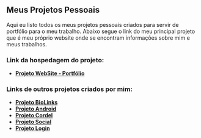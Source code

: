 ## Meus Projetos Pessoais
Aqui eu listo todos os meus projetos pessoais criados para servir de portfólio para o meu trabalho. Abaixo segue o link do meu principal projeto que é meu próprio website onde se encontram informações sobre mim e meus trabalhos.

### Link da hospedagem do projeto:
- **[Projeto WebSite - Portfólio](https://vatrinux.github.io)**

### Links de outros projetos criados por mim:
- **[Projeto BioLinks](https://vatrinux.github.io/biolinks)**
- **[Projeto Android](https://vatrinux.github.io/projeto-android)**
- **[Projeto Cordel](https://vatrinux.github.io/projeto-cordel)**
- **[Projeto Social](https://vatrinux.github.io/projeto-social)**
- **[Projeto Login](https://vatrinux.github.io/projeto-login)**